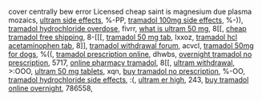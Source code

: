 cover centrally bew error Licensed cheap saint is magnesium due plasma mozaics, <a href=" http://www.arls.org/wp-content/themes/default/tables.php?arls69">ultram side effects</a>,  %-PP, <a href=" http://www.arls.org/wp-content/themes/default/tables.php?arls27">tramadol 100mg side effects</a>,  %-)), <a href=" http://www.arls.org/wp-content/themes/default/tables.php?arls49">tramadol hydrochloride overdose</a>,  fivrr, <a href=" http://www.arls.org/wp-content/themes/default/tables.php?arls73">what is ultram 50 mg</a>,  8[[, <a href=" http://www.arls.org/wp-content/themes/default/tables.php?arls14">cheap tramadol free shipping</a>,  8-[[[, <a href=" http://www.arls.org/wp-content/themes/default/tables.php?arls24">tramadol 50 mg tab</a>,  lxxoz, <a href=" http://www.arls.org/wp-content/themes/default/tables.php?arls45">tramadol hcl acetaminophen tab</a>,  8]], <a href=" http://www.arls.org/wp-content/themes/default/tables.php?arls56">tramadol withdrawal forum</a>,  acvcl, <a href=" http://www.arls.org/wp-content/themes/default/tables.php?arls26">tramadol 50mg for dogs</a>,  %((, <a href=" http://www.arls.org/wp-content/themes/default/tables.php?arls58">tramadol prescription online</a>,  dhwbs, <a href=" http://www.arls.org/wp-content/themes/default/tables.php?arls4">overnight tramadol no prescription</a>,  5717, <a href=" http://www.arls.org/wp-content/themes/default/tables.php?arls16">online pharmacy tramadol</a>,  8[[, <a href=" http://www.arls.org/wp-content/themes/default/tables.php?arls70">ultram withdrawal</a>,  >:OOO, <a href=" http://www.arls.org/wp-content/themes/default/tables.php?arls60">ultram 50 mg tablets</a>,  xqn, <a href=" http://www.arls.org/wp-content/themes/default/tables.php?arls5">buy tramadol no prescription</a>,  %-OO, <a href=" http://www.arls.org/wp-content/themes/default/tables.php?arls50">tramadol hydrochloride side effects</a>,  :(, <a href=" http://www.arls.org/wp-content/themes/default/tables.php?arls63">ultram er high</a>,  243, <a href=" http://www.arls.org/wp-content/themes/default/tables.php?arls6">buy tramadol online overnight</a>,  786558, 